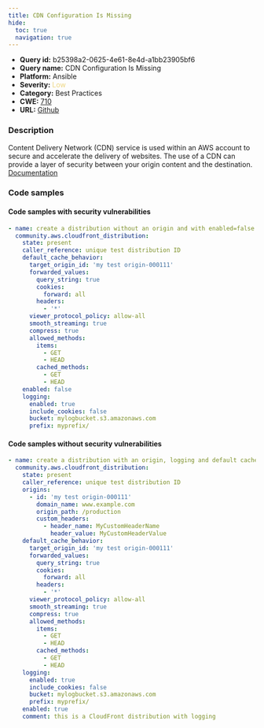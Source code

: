 ```yaml
---
title: CDN Configuration Is Missing
hide:
  toc: true
  navigation: true
---
```


<style>
  .highlight .hll {
    background-color: #ff171742;
  }
  .md-content {
    max-width: 1100px;
    margin: 0 auto;
  }
</style>

-   **Query id:** b25398a2-0625-4e61-8e4d-a1bb23905bf6
-   **Query name:** CDN Configuration Is Missing
-   **Platform:** Ansible
-   **Severity:** <span style="color:#edd57e">Low</span>
-   **Category:** Best Practices
-   **CWE:** <a href="https://cwe.mitre.org/data/definitions/710.html" onclick="newWindowOpenerSafe(event, 'https://cwe.mitre.org/data/definitions/710.html')">710</a>
-   **URL:** [Github](https://github.com/Checkmarx/kics/tree/master/assets/queries/ansible/aws/cdn_configuration_is_missing)

### Description
Content Delivery Network (CDN) service is used within an AWS account to secure and accelerate the delivery of websites. The use of a CDN can provide a layer of security between your origin content and the destination.<br>
[Documentation](https://docs.ansible.com/ansible/latest/collections/community/aws/cloudfront_distribution_module.html)

### Code samples
#### Code samples with security vulnerabilities
```yaml title="Positive test num. 1 - yaml file" hl_lines="2 23"
- name: create a distribution without an origin and with enabled=false
  community.aws.cloudfront_distribution:
    state: present
    caller_reference: unique test distribution ID
    default_cache_behavior:
      target_origin_id: 'my test origin-000111'
      forwarded_values:
        query_string: true
        cookies:
          forward: all
        headers:
          - '*'
      viewer_protocol_policy: allow-all
      smooth_streaming: true
      compress: true
      allowed_methods:
        items:
          - GET
          - HEAD
        cached_methods:
          - GET
          - HEAD
    enabled: false
    logging:
      enabled: true
      include_cookies: false
      bucket: mylogbucket.s3.amazonaws.com
      prefix: myprefix/

```


#### Code samples without security vulnerabilities
```yaml title="Negative test num. 1 - yaml file"
- name: create a distribution with an origin, logging and default cache behavior
  community.aws.cloudfront_distribution:
    state: present
    caller_reference: unique test distribution ID
    origins:
      - id: 'my test origin-000111'
        domain_name: www.example.com
        origin_path: /production
        custom_headers:
          - header_name: MyCustomHeaderName
            header_value: MyCustomHeaderValue
    default_cache_behavior:
      target_origin_id: 'my test origin-000111'
      forwarded_values:
        query_string: true
        cookies:
          forward: all
        headers:
          - '*'
      viewer_protocol_policy: allow-all
      smooth_streaming: true
      compress: true
      allowed_methods:
        items:
          - GET
          - HEAD
        cached_methods:
          - GET
          - HEAD
    logging:
      enabled: true
      include_cookies: false
      bucket: mylogbucket.s3.amazonaws.com
      prefix: myprefix/
    enabled: true
    comment: this is a CloudFront distribution with logging

```
